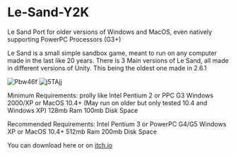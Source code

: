 # Le-Sand-Y2K
Le Sand Port for older versions of Windows and MacOS, even natively supporting PowerPC Processors (G3+)

Le Sand is a small simple sandbox game, meant to run on any computer made in the last like 20 years.
There is 3 Main versions of Le Sand, all made in different versions of Unity. This being the oldest one made in 2.6.1

![Pbw46f](https://github.com/Jvncti0n/Le-Sand-Y2K/assets/116232071/bad6b472-4b08-48fd-b865-9cd038a531f7)
![j5TAjj](https://github.com/Jvncti0n/Le-Sand-Y2K/assets/116232071/09e36867-9b90-40f7-b998-6a83be15ebbf)



Minimum Requirements:
prolly like Intel Pentium 2 or PPC G3
Windows 2000/XP or MacOS 10.4+ (May run on older but only tested 10.4 and Windows XP)
128mb Ram
100mb Disk Space

Recommended Requirements:
Intel Pentium 3 or PowerPC G4/G5
Windows XP or MacOS 10.4+
512mb Ram
200mb Disk Space

You can download here or on [itch.io](https://bennyy2k.itch.io/le-sand-y2k)


